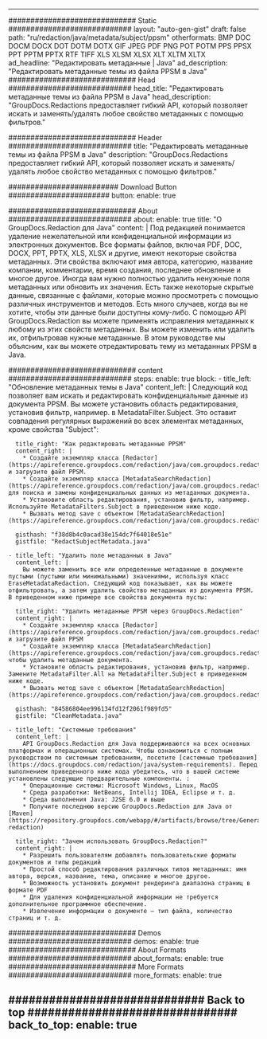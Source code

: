 
---
############################# Static ############################
layout: "auto-gen-gist" 
draft: false
path: "ru/redaction/java/metadata/subject/ppsm"
otherformats: BMP DOC DOCM DOCX DOT DOTM DOTX GIF JPEG PDF PNG POT POTM PPS PPSX PPT PPTM PPTX RTF TIFF XLS XLSM XLSX XLT XLTM XLTX  
ad_headline: "Редактировать метаданные | Java"
ad_description: "Редактировать метаданные темы из файла PPSM в Java"
############################# Head ############################
head_title: "Редактировать метаданные темы из файла PPSM в Java"
head_description: "GroupDocs.Redactions предоставляет гибкий API, который позволяет искать и заменять/удалять любое свойство метаданных с помощью фильтров."

############################# Header ############################
title: "Редактировать метаданные темы из файла PPSM в Java"
description: "GroupDocs.Redactions предоставляет гибкий API, который позволяет искать и заменять/удалять любое свойство метаданных с помощью фильтров."

######################### Download Button #######################
button:
    enable: true

############################# About ############################
about:
    enable: true
    title: "О GroupDocs.Redaction для Java"
    content: |
        Под редакцией понимается удаление нежелательной или конфиденциальной информации из электронных документов. Все форматы файлов, включая PDF, DOC, DOCX, PPT, PPTX, XLS, XLSX и другие, имеют некоторые свойства метаданных. Эти свойства включают имя автора, категорию, название компании, комментарии, время создания, последнее обновление и многое другое. Иногда вам нужно полностью удалить ненужные поля метаданных или обновить их значения. Есть также некоторые скрытые данные, связанные с файлами, которые можно просмотреть с помощью различных инструментов и методов. Есть много случаев, когда вы не хотите, чтобы эти данные были доступны кому-либо. С помощью API GroupDocs.Redaction вы можете применять исправления метаданных к любому из этих свойств метаданных. Вы можете изменить или удалить их, отфильтровав нужные метаданные. В этом руководстве мы объясним, как вы можете отредактировать тему из метаданных PPSM в Java.

############################# content ############################
steps:
    enable: true
    block:
    - title_left: "Обновление метаданных темы в Java"
      content_left: |
        Следующий код позволяет вам искать и редактировать конфиденциальные данные из документа PPSM. Вы можете установить область редактирования, установив фильтр, например. в MetadataFilter.Subject. Это оставит совпадения регулярных выражений во всех элементах метаданных, кроме свойства "Subject": 

      title_right: "Как редактировать метаданные PPSM"
      content_right: |
        * Создайте экземпляр класса [Redactor](https://apireference.groupdocs.com/redaction/java/com.groupdocs.redaction/Redactor) и загрузите файл PPSM.
        * Создайте экземпляр класса [MetadataSearchRedaction](https://apireference.groupdocs.com/redaction/java/com.groupdocs.redaction.redactions/MetadataSearchRedaction) для поиска и замены конфиденциальных данных из метаданных документа.
        * Установите область редактирования, установив фильтр, например. Используйте MetadataFilters.Subject в приведенном ниже коде.
        * Вызвать метод save с объектом [MetadataSearchRedaction](https://apireference.groupdocs.com/redaction/java/com.groupdocs.redaction.redactions/MetadataSearchRedaction) 

      gisthash: "f38d8b4c0acad38e154dc7f64018e51e"
      gistfile: "RedactSubjectMetadata.java"
      
    - title_left: "Удалить поле метаданных в Java"
      content_left: |
        Вы можете заменить все или определенные метаданные в документе пустыми (пустыми или минимальными) значениями, используя класс EraseMetadataRedaction. Следующий код показывает, как вы можете отфильтровать, а затем удалить свойство метаданных из документа PPSM. В приведенном ниже примере все свойства документа пусты: 
        
      title_right: "Удалить метаданные PPSM через GroupDocs.Redaction"
      content_right: |
        * Создайте экземпляр класса [Redactor](https://apireference.groupdocs.com/redaction/java/com.groupdocs.redaction/Redactor) и загрузите файл PPSM
        * Создайте экземпляр класса [MetadataSearchRedaction](https://apireference.groupdocs.com/redaction/java/com.groupdocs.redaction.redactions/MetadataSearchRedaction), чтобы удалить метаданные документа.
        * Установите область редактирования, установив фильтр, например. Замените MetadataFilter.All на MetadataFilter.Subject в приведенном ниже коде.
        * Вызвать метод save с объектом [MetadataSearchRedaction](https://apireference.groupdocs.com/redaction/java/com.groupdocs.redaction.redactions/MetadataSearchRedaction) 
        
      gisthash: "84586804ee996134fd12f2061f989fd5"
      gistfile: "CleanMetadata.java"

    - title_left: "Системные требования"
      content_left: |
        API GroupDocs.Redaction для Java поддерживаются на всех основных платформах и операционных системах. Чтобы ознакомиться с полным руководством по системным требованиям, посетите [системные требования](https://docs.groupdocs.com/redaction/java/system-requirements). Перед выполнением приведенного ниже кода убедитесь, что в вашей системе установлены следующие предварительные компоненты. :
        * Операционные системы: Microsoft Windows, Linux, MacOS
        * Среда разработки: NetBeans, Intellij IDEA, Eclipse и т. д.
        * Среда выполнения Java: J2SE 6.0 и выше
        * Получите последнюю версию GroupDocs.Redaction для Java от [Maven](https://repository.groupdocs.com/webapp/#/artifacts/browse/tree/General/repo/com/groupdocs/groupdocs-redaction)
        
      title_right: "Зачем использовать GroupDocs.Redaction?"
      content_right: |
        * Разрешить пользователям добавлять пользовательские форматы документов и типы редакций
        * Простой способ редактирования различных типов метаданных: имя автора, версия, название, тема, описание и многое другое.
        * Возможность установить документ рендеринга диапазона страниц в формате PDF
        * Для удаления конфиденциальной информации не требуется дополнительное программное обеспечение.
        * Извлечение информации о документе — тип файла, количество страниц и т. д.
        

############################# Demos ############################
demos:
    enable: true
############################# About Formats ############################
about_formats:
    enable: true
############################# More Formats ############################
more_formats:
    enable: true

############################# Back to top ###############################
back_to_top:
    enable: true
---